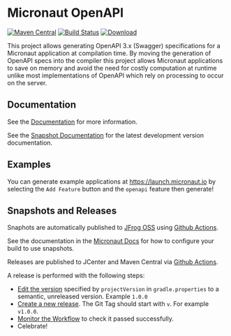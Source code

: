 # Micronaut OpenAPI #

[![Maven Central](https://img.shields.io/maven-central/v/io.micronaut.configuration/micronaut-openapi.svg?label=Maven%20Central)](https://search.maven.org/search?q=g:%22io.micronaut.configuration%22%20AND%20a:%22micronaut-openapi%22)
[![Build Status](https://github.com/micronaut-projects/micronaut-openapi/workflows/Java%20CI/badge.svg)](https://github.com/micronaut-projects/micronaut-openapi/actions)
[![Download](https://api.bintray.com/packages/micronaut/core-releases-local/openapi/images/download.svg)](https://bintray.com/micronaut/core-releases-local/openapi/_latestVersion)

This project allows generating OpenAPI 3.x (Swagger) specifications for a Micronaut application at compilation time. By moving the generation of OpenAPI specs into the compiler this project allows Micronaut applications to save on memory and avoid the need for costly computation at runtime unlike most implementations of OpenAPI which rely on processing to occur on the server.
  
## Documentation ##

See the [Documentation](https://micronaut-projects.github.io/micronaut-openapi/latest/guide/index.html) for more information.

See the [Snapshot Documentation](https://micronaut-projects.github.io/micronaut-openapi/snapshot/guide/index.html) for the latest development version documentation.


## Examples

You can generate example applications at https://launch.micronaut.io by selecting the `Add Feature` button and the `openapi` feature then generate!

## Snapshots and Releases

Snaphots are automatically published to [JFrog OSS](https://oss.jfrog.org/artifactory/oss-snapshot-local/) using [Github Actions](https://github.com/micronaut-projects/micronaut-openapi/actions).

See the documentation in the [Micronaut Docs](https://docs.micronaut.io/latest/guide/index.html#usingsnapshots) for how to configure your build to use snapshots.

Releases are published to JCenter and Maven Central via [Github Actions](https://github.com/micronaut-projects/micronaut-openapi/actions).

A release is performed with the following steps:

* [Edit the version](https://github.com/micronaut-projects/micronaut-openapi/edit/master/gradle.properties) specified by `projectVersion` in `gradle.properties` to a semantic, unreleased version. Example `1.0.0`
* [Create a new release](https://github.com/micronaut-projects/micronaut-openapi/releases/new). The Git Tag should start with `v`. For example `v1.0.0`.
* [Monitor the Workflow](https://github.com/micronaut-projects/micronaut-openapi/actions?query=workflow%3ARelease) to check it passed successfully.
* Celebrate!
